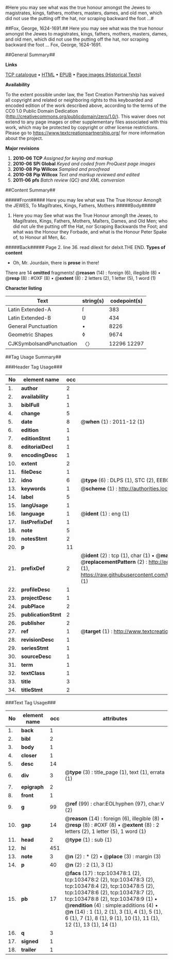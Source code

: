 #Here you may see what was the true honour amongst the Jewes to magistrates, kings, fathers, mothers, masters, dames, and old men, which did not use the putting off the hat, nor scraping backward the foot ...#

##Fox, George, 1624-1691.##
Here you may see what was the true honour amongst the Jewes to magistrates, kings, fathers, mothers, masters, dames, and old men, which did not use the putting off the hat, nor scraping backward the foot ...
Fox, George, 1624-1691.

##General Summary##

**Links**

[TCP catalogue](http://www.ota.ox.ac.uk/tcp/)  • 
[HTML](http://tei.it.ox.ac.uk/tcp/Texts-HTML/free/A40/A40200.html)  • 
[EPUB](http://tei.it.ox.ac.uk/tcp/Texts-EPUB/free/A40/A40200.epub) • 
[Page images (Historical Texts)](https://historicaltexts.jisc.ac.uk/eebo-15353380e)

**Availability**

To the extent possible under law, the Text Creation Partnership has waived all copyright and related or neighboring rights to this keyboarded and encoded edition of the work described above, according to the terms of the CC0 1.0 Public Domain Dedication (http://creativecommons.org/publicdomain/zero/1.0/). This waiver does not extend to any page images or other supplementary files associated with this work, which may be protected by copyright or other license restrictions. Please go to https://www.textcreationpartnership.org/ for more information about the project.

**Major revisions**

1. __2010-06__ __TCP__ *Assigned for keying and markup*
1. __2010-06__ __SPi Global__ *Keyed and coded from ProQuest page images*
1. __2010-08__ __Pip Willcox__ *Sampled and proofread*
1. __2010-08__ __Pip Willcox__ *Text and markup reviewed and edited*
1. __2011-06__ __pfs__ *Batch review (QC) and XML conversion*

##Content Summary##

#####Front#####
Here you may ſee what was The True Honour Amongſt the JEWES, To Magiſtrates, Kings, Fathers, Mothers
#####Body#####

1. Here you may See what was the True Honour amongſt the
Jewes, to Magiſtrates, Kings, Fathers, Mothers, Maſters, Dames, and Old Men; who did not uſe the putting off the
Hat, nor Scraping Backwards the Foot; and what was the Honour they Forbade, and what is the Honour Peter Spake of, to Honour all Men, &c.

#####Back#####
Page 2. line 36. read dilexit for delxit.THE END.
**Types of content**

  * Oh, Mr. Jourdain, there is **prose** in there!

There are 14 **omitted** fragments! 
 @__reason__ (14) : foreign (6), illegible (8)  •  @__resp__ (8) : #OXF (8)  •  @__extent__ (8) : 2 letters (2), 1 letter (5), 1 word (1)

**Character listing**


|Text|string(s)|codepoint(s)|
|---|---|---|
|Latin Extended-A|ſ|383|
|Latin Extended-B|Ʋ|434|
|General Punctuation|•|8226|
|Geometric Shapes|◊|9674|
|CJKSymbolsandPunctuation|〈〉|12296 12297|

##Tag Usage Summary##

###Header Tag Usage###

|No|element name|occ|attributes|
|---|---|---|---|
|1.|__author__|2||
|2.|__availability__|1||
|3.|__biblFull__|1||
|4.|__change__|5||
|5.|__date__|8| @__when__ (1) : 2011-12 (1)|
|6.|__edition__|1||
|7.|__editionStmt__|1||
|8.|__editorialDecl__|1||
|9.|__encodingDesc__|1||
|10.|__extent__|2||
|11.|__fileDesc__|1||
|12.|__idno__|6| @__type__ (6) : DLPS (1), STC (2), EEBO-CITATION (1), OCLC (1), VID (1)|
|13.|__keywords__|1| @__scheme__ (1) : http://authorities.loc.gov/ (1)|
|14.|__label__|5||
|15.|__langUsage__|1||
|16.|__language__|1| @__ident__ (1) : eng (1)|
|17.|__listPrefixDef__|1||
|18.|__note__|5||
|19.|__notesStmt__|2||
|20.|__p__|11||
|21.|__prefixDef__|2| @__ident__ (2) : tcp (1), char (1)  •  @__matchPattern__ (2) : ([0-9\-]+):([0-9IVX]+) (1), (.+) (1)  •  @__replacementPattern__ (2) : http://eebo.chadwyck.com/downloadtiff?vid=$1&page=$2 (1), https://raw.githubusercontent.com/textcreationpartnership/Texts/master/tcpchars.xml#$1 (1)|
|22.|__profileDesc__|1||
|23.|__projectDesc__|1||
|24.|__pubPlace__|2||
|25.|__publicationStmt__|2||
|26.|__publisher__|2||
|27.|__ref__|1| @__target__ (1) : http://www.textcreationpartnership.org/docs/. (1)|
|28.|__revisionDesc__|1||
|29.|__seriesStmt__|1||
|30.|__sourceDesc__|1||
|31.|__term__|1||
|32.|__textClass__|1||
|33.|__title__|3||
|34.|__titleStmt__|2||


###Text Tag Usage###

|No|element name|occ|attributes|
|---|---|---|---|
|1.|__back__|1||
|2.|__bibl__|2||
|3.|__body__|1||
|4.|__closer__|1||
|5.|__desc__|14||
|6.|__div__|3| @__type__ (3) : title_page (1), text (1), errata (1)|
|7.|__epigraph__|2||
|8.|__front__|1||
|9.|__g__|99| @__ref__ (99) : char:EOLhyphen (97), char:V (2)|
|10.|__gap__|14| @__reason__ (14) : foreign (6), illegible (8)  •  @__resp__ (8) : #OXF (8)  •  @__extent__ (8) : 2 letters (2), 1 letter (5), 1 word (1)|
|11.|__head__|2| @__type__ (1) : sub (1)|
|12.|__hi__|451||
|13.|__note__|3| @__n__ (2) : * (2)  •  @__place__ (3) : margin (3)|
|14.|__p__|40| @__n__ (2) : 2 (1), 3 (1)|
|15.|__pb__|17| @__facs__ (17) : tcp:103478:1 (2), tcp:103478:2 (2), tcp:103478:3 (2), tcp:103478:4 (2), tcp:103478:5 (2), tcp:103478:6 (2), tcp:103478:7 (2), tcp:103478:8 (2), tcp:103478:9 (1)  •  @__rendition__ (4) : simple:additions (4)  •  @__n__ (14) : 1 (1), 2 (1), 3 (1), 4 (1), 5 (1), 6 (1), 7 (1), 8 (1), 9 (1), 10 (1), 11 (1), 12 (1), 13 (1), 14 (1)|
|16.|__q__|3||
|17.|__signed__|1||
|18.|__trailer__|1||
